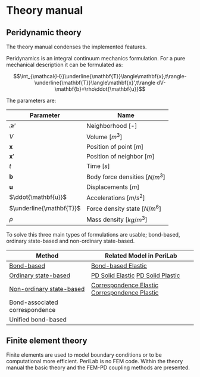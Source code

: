 # Theory manual
## Peridynamic theory

The theory manual condenses the implemented features.

Peridynamics is an integral continuum mechanics formulation. For a pure mechanical description it can be formulated as:

$$\int_{\mathcal{H}}\underline{\mathbf{T}}\langle\mathbf{x},t\rangle-\underline{\mathbf{T}}\langle\mathbf{x}',t\rangle dV- \mathbf{b}=\rho\ddot{\mathbf{u}}$$

The parameters are:

| Parameter|Name |
|---|---|
| $\mathcal{H}$| Neighborhood [-]|
| $V$| Volume [$m^3$]|
| $\mathbf{x}$| Position of point [$m$]|
| $\mathbf{x}'$| Position of neighbor [$m$]|
| $t$| Time [$s$] |
| $\mathbf{b}$| Body force densities [$N/m^3$] |
| $\mathbf{u}$| Displacements [$m$] |
| $\ddot{\mathbf{u}}$| Accelerations [$m/s^2$] |
| $\underline{\mathbf{T}}$| Force density state [$N/m^6$] |
| $\rho$| Mass density [$kg/m^3$]|

To solve this three main types of formulations are usable; bond-based, ordinary state-based and non-ordinary state-based.

| Method | Related Model in PeriLab |
|---|---|
| [Bond-based](theory_bondbased.md) | [Bond-based Elastic](https://github.com/PeriHub/PeriLab.jl/blob/main/src/Models/Material/BondBased/Bondbased_Elastic.jl) |
| [Ordinary state-based](theory_ordinary.md) | [PD Solid Elastic](https://github.com/PeriHub/PeriLab.jl/blob/main/src/Models/Material/Material_Models/PD_Solid_Elastic.jl) [PD Solid Plastic](https://github.com/PeriHub/PeriLab.jl/blob/main/src/Models/Material/Material_Models/PD_Solid_Plastic.jl) |
|[Non-ordinary state-based](theory_correspondence.md)| [Correspondence Elastic](https://github.com/PeriHub/PeriLab.jl/blob/main/src/Models/Material/Material_Models/Correspondence_Elastic.jl) [Correspondence Plastic](https://github.com/PeriHub/PeriLab.jl/blob/main/src/Models/Material/Material_Models/Correspondence_Plastic.jl)|
|Bond-associated correspondence | |
|Unified bond-based | |

## Finite element theory
Finite elements are used to model boundary conditions or to be computational more efficient. PeriLab is no FEM code. Within the theory manual the basic theory and the FEM-PD coupling methods are presented.
